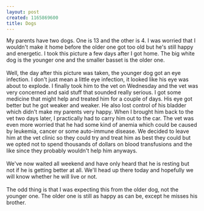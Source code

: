 ```yaml
--- 
layout: post
created: 1165869600
title: Dogs
---
```

<a href="/sites/default/files/blog/1202061042-00-719684.jpg"><img style="cursor:pointer;" src="/sites/default/files/blog/1202061042-00-715282.jpg" alt="" border="0" /></a><br /><a href="/sites/default/files/blog/1202061042-00-740442.jpg"><img style="cursor:pointer;" src="/sites/default/files/blog/1202061042-00-738777.jpg" alt="" border="0" /></a><br />My parents have two dogs.  One is 13 and the other is 4.  I was worried that I wouldn't make it home before the older one got too old but he's still happy and energetic.  I took this picture a few days after I got home.  The big white dog is the younger one and the smaller basset is the older one.<br /><br />Well, the day after this picture was taken, the younger dog got an eye infection.  I don't just mean a little eye infection, it looked like his eye was about to explode.  I finally took him to the vet on Wednesday and the vet was very concerned and said stuff that sounded really serious.  I got some medicine that might help and treated him for a couple of days.  His eye got better but he got weaker and weaker.  He also lost control of his bladder which didn't make my parents very happy.  When I brought him back to the vet two days later, I practically had to carry him out to the car.  The vet was even more worried that he had some kind of anemia which could be caused by leukemia, cancer or some auto-immune disease.  We decided to leave him at the vet clinic so they could try and treat him as best they could but we opted not to spend thousands of dollars on blood transfusions and the like since they probably wouldn't help him anyways.<br /><br />We've now waited all weekend and have only heard that he is resting but not if he is getting better at all.  We'll head up there today and hopefully we will know whether he will live or not.<br /><br />The odd thing is that I was expecting this from the older dog, not the younger one.  The older one is still as happy as can be, except he misses his brother.
